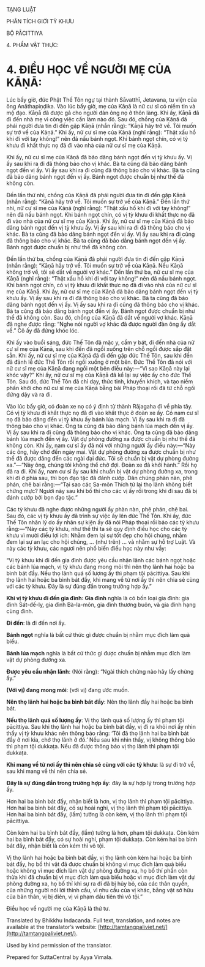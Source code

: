  

TẠNG LUẬT

PHÂN TÍCH GIỚI TỲ KHƯU

BỘ PĀCITTIYA

4\. PHẨM VẬT THỰC:

# 4\. ĐIỀU HỌC VỀ NGƯỜI MẸ CỦA KĀṆĀ:

Lúc bấy giờ, đức Phật Thế Tôn ngự tại thành Sāvatthī, Jetavana, tu viện của ông Anāthapiṇḍika. Vào lúc bấy giờ, mẹ của Kāṇā là nữ cư sĩ có niềm tin và mộ đạo. Kāṇā đã được gả cho người đàn ông nọ ở thôn làng. Khi ấy, Kāṇā đã đi đến nhà mẹ vì công việc cần làm nào đó. Sau đó, chồng của Kāṇā đã phái người đưa tin đi đến gặp Kāṇā (nhắn rằng): “Kāṇā hãy trở về. Tôi muốn sự trở về của Kāṇā.” Khi ấy, nữ cư sĩ mẹ của Kāṇā (nghĩ rằng): “Thật xấu hổ khi đi với tay không!” nên đã nấu bánh ngọt. Khi bánh ngọt chín, có vị tỳ khưu đi khất thực nọ đã đi vào nhà của nữ cư sĩ mẹ của Kāṇā.

Khi ấy, nữ cư sĩ mẹ của Kāṇā đã bảo dâng bánh ngọt đến vị tỳ khưu ấy. Vị ấy sau khi ra đi đã thông báo cho vị khác. Bà ta cũng đã bảo dâng bánh ngọt đến vị ấy. Vị ấy sau khi ra đi cũng đã thông báo cho vị khác. Bà ta cũng đã bảo dâng bánh ngọt đến vị ấy. Bánh ngọt được chuẩn bị như thế đã không còn.

Đến lần thứ nhì, chồng của Kāṇā đã phái người đưa tin đi đến gặp Kāṇā (nhắn rằng): “Kāṇā hãy trở về. Tôi muốn sự trở về của Kāṇā.” Đến lần thứ nhì, nữ cư sĩ mẹ của Kāṇā (nghĩ rằng): “Thật xấu hổ khi đi với tay không!” nên đã nấu bánh ngọt. Khi bánh ngọt chín, có vị tỳ khưu đi khất thực nọ đã đi vào nhà của nữ cư sĩ mẹ của Kāṇā. Khi ấy, nữ cư sĩ mẹ của Kāṇā đã bảo dâng bánh ngọt đến vị tỳ khưu ấy. Vị ấy sau khi ra đi đã thông báo cho vị khác. Bà ta cũng đã bảo dâng bánh ngọt đến vị ấy. Vị ấy sau khi ra đi cũng đã thông báo cho vị khác. Bà ta cũng đã bảo dâng bánh ngọt đến vị ấy. Bánh ngọt được chuẩn bị như thế đã không còn.

Đến lần thứ ba, chồng của Kāṇā đã phái người đưa tin đi đến gặp Kāṇā (nhắn rằng): “Kāṇā hãy trở về. Tôi muốn sự trở về của Kāṇā. Nếu Kāṇā không trở về, tôi sẽ dắt về người vợ khác.” Đến lần thứ ba, nữ cư sĩ mẹ của Kāṇā (nghĩ rằng): “Thật xấu hổ khi đi với tay không!” nên đã nấu bánh ngọt. Khi bánh ngọt chín, có vị tỳ khưu đi khất thực nọ đã đi vào nhà của nữ cư sĩ mẹ của Kāṇā. Khi ấy, nữ cư sĩ mẹ của Kāṇā đã bảo dâng bánh ngọt đến vị tỳ khưu ấy. Vị ấy sau khi ra đi đã thông báo cho vị khác. Bà ta cũng đã bảo dâng bánh ngọt đến vị ấy. Vị ấy sau khi ra đi cũng đã thông báo cho vị khác. Bà ta cũng đã bảo dâng bánh ngọt đến vị ấy. Bánh ngọt được chuẩn bị như thế đã không còn. Sau đó, chồng của Kāṇā đã dắt về người vợ khác. Kāṇā đã nghe được rằng: “Nghe nói người vợ khác đã được người đàn ông ấy dắt về.” Cô ấy đã đứng khóc lóc.

Khi ấy vào buổi sáng, đức Thế Tôn đã mặc y, cầm y bát, đi đến nhà của nữ cư sĩ mẹ của Kāṇā, sau khi đến đã ngồi xuống trên chỗ ngồi được sắp đặt sẵn. Khi ấy, nữ cư sĩ mẹ của Kāṇā đã đi đến gặp đức Thế Tôn, sau khi đến đã đảnh lễ đức Thế Tôn rồi ngồi xuống ở một bên. Đức Thế Tôn đã nói với nữ cư sĩ mẹ của Kāṇā đang ngồi một bên điều này:—“Vì sao Kāṇā này lại khóc vậy?” Khi ấy, nữ cư sĩ mẹ của Kāṇā đã kể lại sự việc ấy cho đức Thế Tôn. Sau đó, đức Thế Tôn đã chỉ dạy, thức tỉnh, khuyến khích, và tạo niềm phấn khởi cho nữ cư sĩ mẹ của Kāṇā bằng bài Pháp thoại rồi đã từ chỗ ngồi đứng dậy và ra đi.

Vào lúc bấy giờ, có đoàn xe nọ có ý định từ thành Rājagaha đi về phía tây. Có vị tỳ khưu đi khất thực nọ đã đi vào khất thực ở đoàn xe ấy. Có nam cư sĩ nọ đã bảo dâng đến vị tỳ khưu ấy bánh lúa mạch. Vị ấy sau khi ra đi đã thông báo cho vị khác. Ông ta cũng đã bảo dâng bánh lúa mạch đến vị ấy. Vị ấy sau khi ra đi cũng đã thông báo cho vị khác. Ông ta cũng đã bảo dâng bánh lúa mạch đến vị ấy. Vật dự phòng đường xa được chuẩn bị như thế đã không còn. Khi ấy, nam cư sĩ ấy đã nói với những người ấy điều này:—“Này các ông, hãy chờ đến ngày mai. Vật dự phòng đường xa được chuẩn bị như thế đã được dâng đến các ngài đại đức. Tôi sẽ chuẩn bị vật dự phòng đường xa.”—“Này ông, chúng tôi không thể chờ đợi. Đoàn xe đã khởi hành.” Rồi họ đã ra đi. Khi ấy, nam cư sĩ ấy sau khi chuẩn bị vật dự phòng đường xa, trong khi đi ở phía sau, thì bọn đạo tặc đã đánh cướp. Dân chúng phàn nàn, phê phán, chê bai rằng:—“Tại sao các Sa-môn Thích tử lại thọ lãnh không biết chừng mực? Người này sau khi bố thí cho các vị ấy rồi trong khi đi sau đã bị đánh cướp bởi bọn đạo tặc.”

Các tỳ khưu đã nghe được những người ấy phàn nàn, phê phán, chê bai. Sau đó, các vị tỳ khưu ấy đã trình sự việc ấy lên đức Thế Tôn. Khi ấy, đức Thế Tôn nhân lý do ấy nhân sự kiện ấy đã nói Pháp thoại rồi bảo các tỳ khưu rằng:—“Này các tỳ khưu, như thế thì ta sẽ quy định điều học cho các tỳ khưu vì mười điều lợi ích: Nhằm đem lại sự tốt đẹp cho hội chúng, nhằm đem lại sự an lạc cho hội chúng, … (như trên) … và nhằm sự hỗ trợ Luật. Và này các tỳ khưu, các ngươi nên phổ biến điều học này như vầy:

“Vị tỳ khưu khi đi đến gia đình được yêu cầu nhận lãnh các bánh ngọt hoặc các bánh lúa mạch, vị tỳ khưu đang mong mỏi thì nên thọ lãnh hai hoặc ba bình bát đầy. Nếu thọ lãnh quá số lượng ấy thì phạm tội pācittiya. Sau khi thọ lãnh hai hoặc ba bình bát đầy, khi mang về từ nơi ấy thì nên chia sẻ cùng với các tỳ khưu. Đây là sự đúng đắn trong trường hợp ấy.”

**Khi vị tỳ khưu đi đến gia đình: Gia đình** nghĩa là có bốn loại gia đình: gia đình Sát-đế-lỵ, gia đình Bà-la-môn, gia đình thương buôn, và gia đình hạng cùng đinh.

**Đi đến**: là đi đến nơi ấy.

**Bánh ngọt** nghĩa là bất cứ thức gì được chuẩn bị nhằm mục đích làm quà biếu.

**Bánh lúa mạch** nghĩa là bất cứ thức gì được chuẩn bị nhằm mục đích làm vật dự phòng đường xa.

**Được yêu cầu nhận lãnh**: (Nói rằng): “Ngài thích chừng nào hãy lấy chừng ấy.”

**(Với vị) đang mong mỏi**: (với vị) đang ước muốn.

**Nên thọ lãnh hai hoặc ba bình bát đầy**: Nên thọ lãnh đầy hai hoặc ba bình bát.

**Nếu thọ lãnh quá số lượng ấy**: Vị thọ lãnh quá số lượng ấy thì phạm tội pācittiya. Sau khi thọ lãnh hai hoặc ba bình bát đầy, vị đi ra khỏi nơi ấy nhìn thấy vị tỳ khưu khác nên thông báo rằng: ‘Tôi đã thọ lãnh hai ba bình bát đầy ở nơi kia, chớ thọ lãnh ở đó.’ Nếu sau khi nhìn thấy, vị không thông báo thì phạm tội dukkaṭa. Nếu đã được thông báo vị thọ lãnh thì phạm tội dukkaṭa.

**Khi mang về từ nơi ấy thì nên chia sẻ cùng với các tỳ khưu**: là sự đi trở về, sau khi mang về thì nên chia sẻ.

**Đây là sự đúng đắn trong trường hợp ấy**: đây là sự hợp lý trong trường hợp ấy.

Hơn hai ba bình bát đầy, nhận biết là hơn, vị thọ lãnh thì phạm tội pācittiya. Hơn hai ba bình bát đầy, có sự hoài nghi, vị thọ lãnh thì phạm tội pācittiya. Hơn hai ba bình bát đầy, (lầm) tưởng là còn kém, vị thọ lãnh thì phạm tội pācittiya.

Còn kém hai ba bình bát đầy, (lầm) tưởng là hơn, phạm tội dukkaṭa. Còn kém hai ba bình bát đầy, có sự hoài nghi, phạm tội dukkaṭa. Còn kém hai ba bình bát đầy, nhận biết là còn kém thì vô tội.

Vị thọ lãnh hai hoặc ba bình bát đầy, vị thọ lãnh còn kém hai hoặc ba bình bát đầy, họ bố thí vật đã được chuẩn bị không vì mục đích làm quà biếu hoặc không vì mục đích làm vật dự phòng đường xa, họ bố thí phần còn thừa khi đã chuẩn bị vì mục đích làm quà biếu hoặc vì mục đích làm vật dự phòng đường xa, họ bố thí khi sự ra đi đã bị hủy bỏ, của các thân quyến, của những người nói lời thỉnh cầu, vì nhu cầu của vị khác, bằng vật sở hữu của bản thân, vị bị điên, vị vi phạm đầu tiên thì vô tội.”

Điều học về người mẹ của Kāṇā là thứ tư.

Translated by Bhikkhu Indacanda. Full text, translation, and notes are available at the translator’s website: [http://tamtangpaliviet.net/](http://tamtangpaliviet.net/).

Used by kind permission of the translator.

Prepared for SuttaCentral by Ayya Vimala.